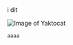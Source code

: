 #
## 
### 
####
#####
###### 
i dit

![Image of Yaktocat](https://octodex.github.com/images/yaktocat.png)

```bash
aaaa
```
